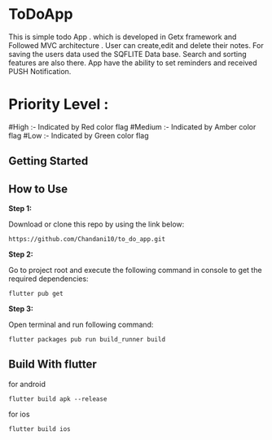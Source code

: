 # ToDoApp

This is simple todo App . which is developed in Getx framework and Followed MVC architecture . User can create,edit and delete their notes.
For saving the users data used the SQFLITE Data base. Search and sorting features are also there. App have the ability to set reminders and received PUSH Notification.

# Priority Level :

#High :- Indicated by Red color flag
#Medium :- Indicated by Amber color flag
#Low :- Indicated by Green color flag



## Getting Started

## How to Use

**Step 1:**

Download or clone this repo by using the link below:

```
https://github.com/Chandani10/to_do_app.git

```

**Step 2:**

Go to project root and execute the following command in console to get the required dependencies:

```
flutter pub get 

```
**Step 3:**

Open terminal and run following command:

```
flutter packages pub run build_runner build

```

## Build With flutter

for android

```
flutter build apk --release
```

for ios

```
flutter build ios

```
